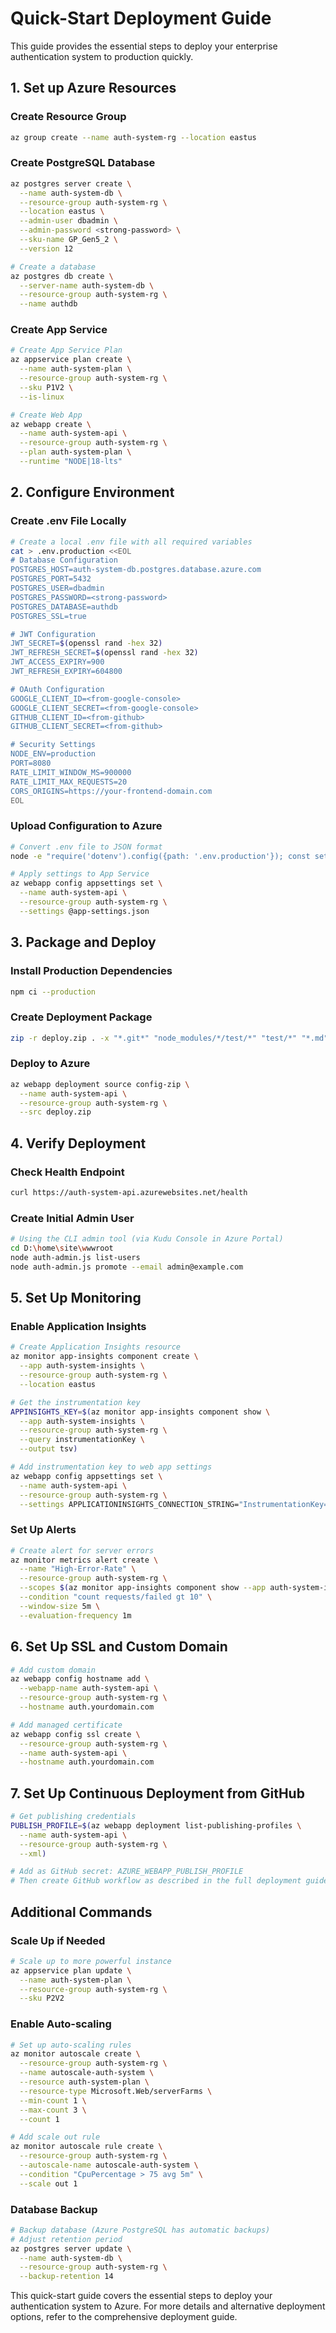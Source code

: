 # Quick-Start Deployment Guide

This guide provides the essential steps to deploy your enterprise authentication system to production quickly.

## 1. Set up Azure Resources

### Create Resource Group
```bash
az group create --name auth-system-rg --location eastus
```

### Create PostgreSQL Database
```bash
az postgres server create \
  --name auth-system-db \
  --resource-group auth-system-rg \
  --location eastus \
  --admin-user dbadmin \
  --admin-password <strong-password> \
  --sku-name GP_Gen5_2 \
  --version 12

# Create a database
az postgres db create \
  --server-name auth-system-db \
  --resource-group auth-system-rg \
  --name authdb
```

### Create App Service
```bash
# Create App Service Plan
az appservice plan create \
  --name auth-system-plan \
  --resource-group auth-system-rg \
  --sku P1V2 \
  --is-linux

# Create Web App
az webapp create \
  --name auth-system-api \
  --resource-group auth-system-rg \
  --plan auth-system-plan \
  --runtime "NODE|18-lts"
```

## 2. Configure Environment

### Create .env File Locally
```bash
# Create a local .env file with all required variables
cat > .env.production <<EOL
# Database Configuration
POSTGRES_HOST=auth-system-db.postgres.database.azure.com
POSTGRES_PORT=5432
POSTGRES_USER=dbadmin
POSTGRES_PASSWORD=<strong-password>
POSTGRES_DATABASE=authdb
POSTGRES_SSL=true

# JWT Configuration
JWT_SECRET=$(openssl rand -hex 32)
JWT_REFRESH_SECRET=$(openssl rand -hex 32)
JWT_ACCESS_EXPIRY=900
JWT_REFRESH_EXPIRY=604800

# OAuth Configuration
GOOGLE_CLIENT_ID=<from-google-console>
GOOGLE_CLIENT_SECRET=<from-google-console>
GITHUB_CLIENT_ID=<from-github>
GITHUB_CLIENT_SECRET=<from-github>

# Security Settings
NODE_ENV=production
PORT=8080
RATE_LIMIT_WINDOW_MS=900000
RATE_LIMIT_MAX_REQUESTS=20
CORS_ORIGINS=https://your-frontend-domain.com
EOL
```

### Upload Configuration to Azure
```bash
# Convert .env file to JSON format
node -e "require('dotenv').config({path: '.env.production'}); const settings = Object.entries(process.env).map(([k,v]) => ({name: k, value: v})); require('fs').writeFileSync('app-settings.json', JSON.stringify(settings));"

# Apply settings to App Service
az webapp config appsettings set \
  --name auth-system-api \
  --resource-group auth-system-rg \
  --settings @app-settings.json
```

## 3. Package and Deploy

### Install Production Dependencies
```bash
npm ci --production
```

### Create Deployment Package
```bash
zip -r deploy.zip . -x "*.git*" "node_modules/*/test/*" "test/*" "*.md" ".env*"
```

### Deploy to Azure
```bash
az webapp deployment source config-zip \
  --name auth-system-api \
  --resource-group auth-system-rg \
  --src deploy.zip
```

## 4. Verify Deployment

### Check Health Endpoint
```bash
curl https://auth-system-api.azurewebsites.net/health
```

### Create Initial Admin User
```bash
# Using the CLI admin tool (via Kudu Console in Azure Portal)
cd D:\home\site\wwwroot
node auth-admin.js list-users
node auth-admin.js promote --email admin@example.com
```

## 5. Set Up Monitoring

### Enable Application Insights
```bash
# Create Application Insights resource
az monitor app-insights component create \
  --app auth-system-insights \
  --resource-group auth-system-rg \
  --location eastus

# Get the instrumentation key
APPINSIGHTS_KEY=$(az monitor app-insights component show \
  --app auth-system-insights \
  --resource-group auth-system-rg \
  --query instrumentationKey \
  --output tsv)

# Add instrumentation key to web app settings
az webapp config appsettings set \
  --name auth-system-api \
  --resource-group auth-system-rg \
  --settings APPLICATIONINSIGHTS_CONNECTION_STRING="InstrumentationKey=$APPINSIGHTS_KEY"
```

### Set Up Alerts
```bash
# Create alert for server errors
az monitor metrics alert create \
  --name "High-Error-Rate" \
  --resource-group auth-system-rg \
  --scopes $(az monitor app-insights component show --app auth-system-insights --resource-group auth-system-rg --query id --output tsv) \
  --condition "count requests/failed gt 10" \
  --window-size 5m \
  --evaluation-frequency 1m
```

## 6. Set Up SSL and Custom Domain

```bash
# Add custom domain
az webapp config hostname add \
  --webapp-name auth-system-api \
  --resource-group auth-system-rg \
  --hostname auth.yourdomain.com

# Add managed certificate
az webapp config ssl create \
  --resource-group auth-system-rg \
  --name auth-system-api \
  --hostname auth.yourdomain.com
```

## 7. Set Up Continuous Deployment from GitHub

```bash
# Get publishing credentials
PUBLISH_PROFILE=$(az webapp deployment list-publishing-profiles \
  --name auth-system-api \
  --resource-group auth-system-rg \
  --xml)

# Add as GitHub secret: AZURE_WEBAPP_PUBLISH_PROFILE
# Then create GitHub workflow as described in the full deployment guide
```

## Additional Commands

### Scale Up if Needed
```bash
# Scale up to more powerful instance
az appservice plan update \
  --name auth-system-plan \
  --resource-group auth-system-rg \
  --sku P2V2
```

### Enable Auto-scaling
```bash
# Set up auto-scaling rules
az monitor autoscale create \
  --resource-group auth-system-rg \
  --name autoscale-auth-system \
  --resource auth-system-plan \
  --resource-type Microsoft.Web/serverFarms \
  --min-count 1 \
  --max-count 3 \
  --count 1

# Add scale out rule
az monitor autoscale rule create \
  --resource-group auth-system-rg \
  --autoscale-name autoscale-auth-system \
  --condition "CpuPercentage > 75 avg 5m" \
  --scale out 1
```

### Database Backup
```bash
# Backup database (Azure PostgreSQL has automatic backups)
# Adjust retention period
az postgres server update \
  --name auth-system-db \
  --resource-group auth-system-rg \
  --backup-retention 14
```

This quick-start guide covers the essential steps to deploy your authentication system to Azure. For more details and alternative deployment options, refer to the comprehensive deployment guide.
